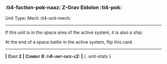 ### :ti4-faction-pok-naaz: **Z-Grav Eidolon** :ti4-pok:

Unit Type: Mech :ti4-unit-mech:

---

If this unit is in the space area of the active system, it is also a ship. 

At the end of a space battle in the active system, flip this card.

---

__|__ <span style="font-variant:small-caps;white-space: nowrap;">**Cost 2**</span> __|__ <span style="font-variant:small-caps;white-space: nowrap;">**Combat 8 :ti4-unit-dice-x2:**</span> __|__
{ .unit-stats }
